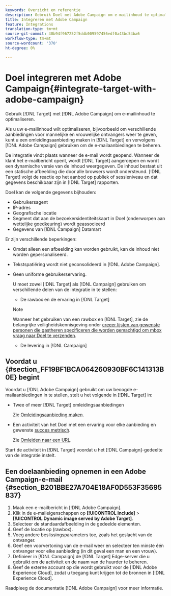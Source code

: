 ```yaml
---
keywords: Overzicht en referentie
description: Gebruik Doel met Adobe Campaign om e-mailinhoud te optimaliseren.
title: Integreren met Adobe Campaign
feature: Integrations
translation-type: tm+mt
source-git-commit: 48b94f967252f5ddb009597456edf0a43bc54ba6
workflow-type: tm+mt
source-wordcount: '370'
ht-degree: 0%

---
```



# Doel integreren met Adobe Campaign{#integrate-target-with-adobe-campaign}

Gebruik [!DNL Target] met [!DNL Adobe Campaign] om e-mailinhoud te optimaliseren.

Als u uw e-mailinhoud wilt optimaliseren, bijvoorbeeld om verschillende aanbiedingen voor mannelijke en vrouwelijke ontvangers weer te geven, kunt u een omleidingsaanbieding maken in [!DNL Target] en vervolgens [!DNL Adobe Campaign] gebruiken om de e-mailaanbiedingen te beheren.

De integratie vindt plaats wanneer de e-mail wordt geopend. Wanneer de klant het e-mailbericht opent, wordt [!DNL Target] aangeroepen en wordt een dynamische versie van de inhoud weergegeven. De inhoud bestaat uit een statische afbeelding die door alle browsers wordt ondersteund. [!DNL Target] volgt de reactie op het aanbod op publiek of sessieniveau en dat gegevens beschikbaar zijn in  [!DNL Target] rapporten.

Doel kan de volgende gegevens bijhouden:

* Gebruikersagent
* IP-adres
* Geografische locatie
* Segment dat aan de bezoekersidentiteitskaart in Doel (onderworpen aan wettelijke goedkeuring) wordt geassocieerd
* Gegevens van [!DNL Campaign] Datamart

Er zijn verschillende beperkingen:

* Omdat alleen een afbeelding kan worden gebruikt, kan de inhoud niet worden gepersonaliseerd.
* Tekstspatiëring wordt niet geconsolideerd in [!DNL Adobe Campaign].
* Geen uniforme gebruikerservaring.

   U moet zowel [!DNL Target] als [!DNL Campaign] gebruiken om verschillende delen van de integratie in te stellen:

   * De rawbox en de ervaring in [!DNL Target]
   >[!NOTE]
   >
   >Wanneer het gebruiken van een rawbox en [!DNL Target], zie de belangrijke veiligheidskennisgeving onder [creeer lijsten van gewenste personen die gastheren specificeren die worden gemachtigd om mbox vraag naar Doel te verzenden](/help/administrating-target/hosts.md#allowlist).

   * De levering in [!DNL Campaign]



## Voordat u {#section_FF19BF1BCA064260930BF6C141313B0E} begint

Voordat u [!DNL Adobe Campaign] gebruikt om uw beoogde e-mailaanbiedingen in te stellen, stelt u het volgende in [!DNL Target] in:

* Twee of meer [!DNL Target] omleidingsaanbiedingen

   Zie [Omleidingsaanbieding maken](/help/c-experiences/c-manage-content/offer-redirect.md).
* Een activiteit van het Doel met een ervaring voor elke aanbieding en gewenste [succes metrisch](/help/c-activities/r-success-metrics/success-metrics.md).

   Zie [Omleiden naar een URL](/help/c-experiences/c-visual-experience-composer/redirect-offer.md).

Start de activiteit in [!DNL Target] voordat u het [!DNL Campaign]-gedeelte van de integratie instelt.

## Een doelaanbieding opnemen in een Adobe Campaign-e-mail {#section_B201BBE27A704E18AF0D553F35695837}

1. Maak een e-mailbericht in [!DNL Adobe Campaign].
1. Klik in de e-maileigenschappen op **[!UICONTROL Include]** > **[!UICONTROL Dynamic image served by Adobe Target]**.
1. Selecteer de standaardafbeelding in de gedeelde elementen.
1. Geef de locatie op (rawbox).
1. Voeg andere beslissingsparameters toe, zoals het geslacht van de ontvanger.
1. Geef een voorvertoning van de e-mail weer en selecteer ten minste één ontvanger voor elke aanbieding (in dit geval een man en een vrouw).
1. Definieer in [!DNL Campaign] de [!DNL Target] Edge-server die u gebruikt om de activiteit en de naam van de huurder te beheren.
1. Geef de externe account op die wordt gebruikt voor de [!DNL Adobe Experience Cloud], zodat u toegang kunt krijgen tot de bronnen in [!DNL Experience Cloud].

Raadpleeg de documentatie [!DNL Adobe Campaign] voor meer informatie.
